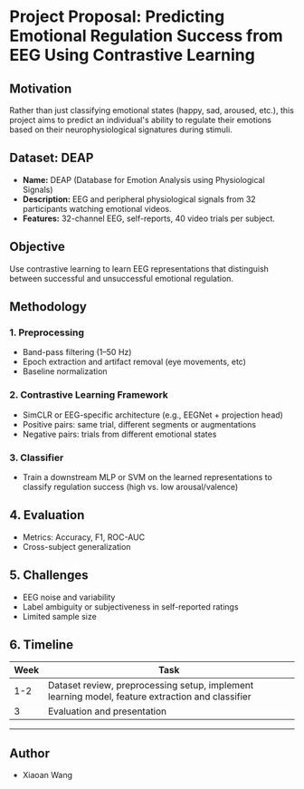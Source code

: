 # Project Proposal: Predicting Emotional Regulation Success from EEG Using Contrastive Learning

## Motivation
Rather than just classifying emotional states (happy, sad, aroused, etc.), this project aims to predict an individual's ability to regulate their emotions based on their neurophysiological signatures during stimuli.

## Dataset: DEAP
- **Name:** DEAP (Database for Emotion Analysis using Physiological Signals)
- **Description:** EEG and peripheral physiological signals from 32 participants watching emotional videos.
- **Features:** 32-channel EEG, self-reports, 40 video trials per subject.

## Objective
Use contrastive learning to learn EEG representations that distinguish between successful and unsuccessful emotional regulation.

## Methodology

### 1. Preprocessing
- Band-pass filtering (1–50 Hz)
- Epoch extraction and artifact removal (eye movements, etc)
- Baseline normalization

### 2. Contrastive Learning Framework
- SimCLR or EEG-specific architecture (e.g., EEGNet + projection head)
- Positive pairs: same trial, different segments or augmentations
- Negative pairs: trials from different emotional states

### 3. Classifier
- Train a downstream MLP or SVM on the learned representations to classify regulation success (high vs. low arousal/valence)

## 4. Evaluation
- Metrics: Accuracy, F1, ROC-AUC
- Cross-subject generalization

## 5. Challenges
- EEG noise and variability
- Label ambiguity or subjectiveness in self-reported ratings
- Limited sample size

## 6. Timeline
| Week | Task |
|------|------|
| 1-2  | Dataset review, preprocessing setup, implement learning model, feature extraction and classifier | 
|  3   | Evaluation and presentation |

---

## Author
- Xiaoan Wang

